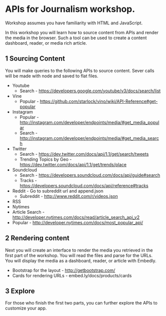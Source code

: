 # APIs for Journalism workshop. 

Workshop assumes you have familiarity with HTML and JavaScript. 

In this workshop you will learn how to source content from APIs and render the media in the browser. Such a tool can be used to create a content dashboard, reader, or media rich article. 

## 1 Sourcing Content

You will make queries to the following APIs to source content. Sever calls will be made with node and saved to flat files.  

* Youtube
  * Search - https://developers.google.com/youtube/v3/docs/search/list
* Vine
  * Popular - https://github.com/starlock/vino/wiki/API-Reference#get-popular
* Instagram
  * Popular - http://instagram.com/developer/endpoints/media/#get_media_popular
  * Search - http://instagram.com/developer/endpoints/media/#get_media_search
* Twitter
  * Search - https://dev.twitter.com/docs/api/1.1/get/search/tweets
  * Trending Topics by Geo - https://dev.twitter.com/docs/api/1.1/get/trends/place  
* Soundcloud
  * Search - https://developers.soundcloud.com/docs/api/guide#search
  * Tracks - https://developers.soundcloud.com/docs/api/reference#tracks
* Reddit - Go to subreddit url and append.json
  * Subreddit - http://www.reddit.com/r/videos.json
* RSS
* Nytimes
 * Article Search - http://developer.nytimes.com/docs/read/article_search_api_v2
 * Popular - http://developer.nytimes.com/docs/most_popular_api/

## 2 Rendering content

Next you will create an interface to render the media you retrieved in the first part of the workshop. You will read the files and parse for the URLs.  You will display the media as a dashboard, reader, or article with Embedly. 

* Bootstrap for the layout - http://getbootstrap.com/
* Cards for rendering URLs - embed.ly/docs/products/cards

## 3 Explore

For those who finish the first two parts, you can further explore the APIs to customize your app. 
